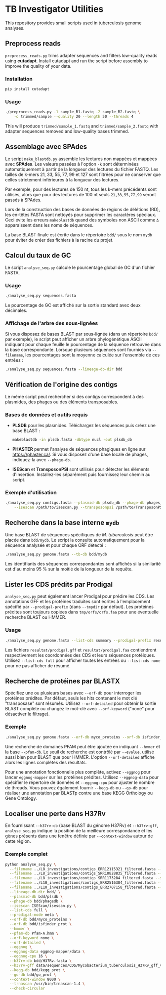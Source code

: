 # TB Investigator Utilities

This repository provides small scripts used in tuberculosis genome analyses.

## Preprocess reads

`preprocess_reads.py` trims adapter sequences and filters low-quality reads
using **cutadapt**. Install cutadapt and run the script before assembly to
improve the quality of your data.

### Installation

```bash
pip install cutadapt
```

### Usage

```bash
./preprocess_reads.py -1 sample_R1.fastq -2 sample_R2.fastq \
    -o trimmed/sample --quality 20 --length 50 --threads 4
```

This will produce `trimmed/sample_1.fastq` and `trimmed/sample_2.fastq` with
adapter sequences removed and low-quality bases trimmed.

## Assemblage avec SPAdes

Le script `make_blastdb.py` assemble les lectures non mappées et mappées avec
**SPAdes**. Les valeurs passées à l'option `-k` sont déterminées
automatiquement à partir de la longueur des lectures du fichier FASTQ. Les
tailles de k-mers 21, 33, 55, 77, 99 et 127 sont filtrées pour ne conserver que
celles strictement inférieures à la longueur des lectures.

Par exemple, pour des lectures de 150 nt, tous les k-mers précédents sont
utilisés, alors que pour des lectures de 100 nt seuls `21,33,55,77,99` seront
passés à SPAdes.

Lors de la construction des bases de données de régions de délétions (RD),
les en-têtes FASTA sont nettoyés pour supprimer les caractères spéciaux.
Ceci évite les erreurs `makeblastdb` quand des symboles non ASCII comme `Δ`
apparaissent dans les noms de séquences.

La base BLAST finale est écrite dans le répertoire `bdd/` sous le nom
`mydb` pour éviter de créer des fichiers à la racine du projet.

## Calcul du taux de GC

Le script `analyse_seq.py` calcule le pourcentage global de GC d'un fichier FASTA.

### Usage

```bash
./analyse_seq.py sequences.fasta
```

Le pourcentage de GC est affiché sur la sortie standard avec deux décimales.

### Affichage de l'arbre des sous-lignées

Si vous disposez de bases BLAST par sous-lignée (dans un répertoire `bdd/` par
exemple), le script peut afficher un arbre phylogénétique ASCII indiquant pour
chaque feuille le pourcentage de la séquence retrouvée dans la base
correspondante. Lorsque plusieurs séquences sont fournies via `--filename`,
les pourcentages sont la moyenne calculée sur l'ensemble de ces entrées :

```bash
./analyse_seq.py sequences.fasta --lineage-db-dir bdd
```

## Vérification de l'origine des contigs

Le même script peut rechercher si des contigs correspondent à des plasmides,
des phages ou des éléments transposables.

### Bases de données et outils requis

- **PLSDB** pour les plasmides. Téléchargez les séquences puis créez une base
  BLAST :

  ```bash
  makeblastdb -in plsdb.fasta -dbtype nucl -out plsdb_db
  ```

- **PHASTER** permet l'analyse de séquences phagiques en ligne sur
  <https://phaster.ca/>. Si vous disposez d'une base locale de phages,
  indiquez-la avec `--phage-db`.

- **ISEScan** et **TransposonPSI** sont utilisés pour détecter les éléments
  d'insertion. Installez-les séparément puis fournissez leur chemin au script.

### Exemple d'utilisation

```bash
./analyse_seq.py contigs.fasta --plasmid-db plsdb_db --phage-db phages_db \
    --isescan /path/to/isescan.py --transposonpsi /path/to/TransposonPSI.pl
```

## Recherche dans la base interne `mydb`

Une base BLAST de séquences spécifiques de *M. tuberculosis* peut être placée
dans `bdd/mydb`. Le script la consulte automatiquement pour la séquence
analysée et pour chaque ORF détecté :

```bash
./analyse_seq.py genome.fasta --tb-db bdd/mydb
```

Les identifiants des séquences correspondantes sont affichés si la similarité
est d'au moins 95 % sur la moitié de la longueur de la requête.

## Lister les CDS prédits par Prodigal

`analyse_seq.py` peut également lancer Prodigal pour prédire les CDS. Les
annotations GFF et les protéines traduites sont écrites à l'emplacement
spécifié par `--prodigal-prefix` (dans `--tmpdir` par défaut). Les protéines
prédites sont toujours copiées dans `tmp/orfs/orfs.faa` pour une éventuelle
recherche BLAST ou HMMER.

### Usage

```bash
./analyse_seq.py genome.fasta --list-cds summary --prodigal-prefix resultat/prodigal
```

Les fichiers `resultat/prodigal.gff` et `resultat/prodigal.faa` contiendront
respectivement les coordonnées des CDS et leurs séquences protéiques. Utilisez
`--list-cds full` pour afficher toutes les entrées ou `--list-cds none` pour ne
pas afficher de résumé.

## Recherche de protéines par BLASTX

Spécifiez une ou plusieurs bases avec `--orf-db` pour interroger les protéines
prédites. Par défaut, seuls les hits contenant le mot clé "transposase" sont
résumés. Utilisez `--orf-detailed` pour obtenir la sortie BLAST complète ou
changez le mot-clé avec `--orf-keyword` ("none" pour désactiver le filtrage).

### Exemple

```bash
./analyse_seq.py genome.fasta --orf-db myco_proteins --orf-db isfinder_prot
```

Une recherche de domaines PFAM peut être ajoutée en indiquant `--hmmer` et la
base `--pfam-db`. Le seuil de recherche est contrôlé par `--evalue`, utilisé
aussi bien pour BLAST que pour HMMER. L'option `--orf-detailed` affiche alors
les lignes complètes des résultats.

Pour une annotation fonctionnelle plus complète, activez `--eggnog` pour lancer
`eggnog-mapper` sur les protéines prédites. Utilisez `--eggnog-data` pour
spécifier le répertoire de données et `--eggnog-cpu` pour ajuster le nombre de
threads.
Vous pouvez également fournir `--kegg-db` ou `--go-db` pour réaliser une
annotation par BLASTp contre une base KEGG Orthology ou Gene Ontology.

## Localiser une perte dans H37Rv

En fournissant `--h37rv-db` (base BLAST du génome H37Rv) et `--h37rv-gff`,
`analyse_seq.py` indique la position de la meilleure correspondance et les gènes
présents dans une fenêtre définie par `--context-window` autour de cette région.

### Exemple complet

```bash
python analyse_seq.py \
  --filename ../L8_investigations/contigs_ERR12115321_filtered.fasta --seqname NODE_3_length_3231_cov_125.486367 \
  --filename ../L8_investigations/contigs_SRR10828835_filtered.fasta --seqname NODE_2_length_3097_cov_99.353311 \
  --filename ../L8_investigations/contigs_SRR1173284_filtered.fasta --seqname NODE_1_length_5572_cov_25.084622 \
  --filename ../L10_investigations/contigs_ERR2516384_filtered.fasta --seqname NODE_3_length_3096_cov_16.757204 \
  --filename ../L10_investigations/contigs_ERR2707158_filtered.fasta --seqname NODE_3_length_3107_cov_57.167987 \
  --lineage-db-dir bdd/ \
  --plasmid-db bdd/plsdb \
  --phage-db bdd/phagedb \
  --isescan ISEScan/isescan.py \
  --list-cds full \
  --prodigal-mode meta \
  --orf-db bdd/myco_proteins \
  --orf-db bdd/isfinder_prot \
  --hmmer \
  --pfam-db Pfam-A.hmm \
  --orf-keyword none \
  --orf-detailed \
  --eggnog \
  --eggnog-data eggnog-mapper/data \
  --eggnog-cpu 16 \
  --h37rv-db bdd/H37Rv.fasta \
  --h37rv-gff data/sequences/CDS/Mycobacterium_tuberculosis_H37Rv_gff_v5.gff \
  --kegg-db bdd/kegg_prot \
  --go-db bdd/go_prot \
  --context-window 8000 \
  --trnascan /usr/bin/trnascan-1.4 \
  --check-circular
```
